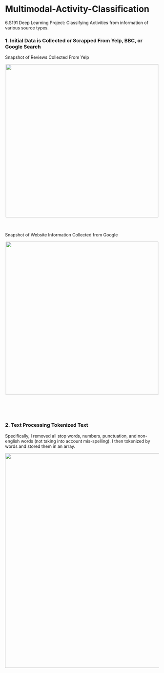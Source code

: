 # Multimodal-Activity-Classification
6.S191 Deep Learning Project: Classifying Activities from information of various source types. 


### 1. Initial Data is Collected or Scrapped From Yelp, BBC, or Google Search </br>
Snapshot of Reviews Collected From Yelp </br>
<p align="center">
  <img src="https://user-images.githubusercontent.com/85134229/151624020-8271d0a2-207d-43c2-a3f3-c3ee161646cc.png" | width=500/> </br>
</p>
</br>
</br>
Snapshot of Website Information Collected from Google </br>
<p align="center">
  <img src="https://user-images.githubusercontent.com/85134229/152094927-c22f7ffe-5143-4b88-a00c-231bccbb2a7e.png" | width=500/> </br>
</p>
</br>
</br>
</br>

### 2. Text Processing Tokenized Text </br>
Specifically, I removed all stop words, numbers, punctuation, and non-english words (not taking into account mis-spelling). I then tokenized by words and stored them in an array. </br>
<p align="center">
  <img src="https://user-images.githubusercontent.com/85134229/152095648-7fff8260-a334-45e9-a216-df888a4443c9.png" | width=700/> </br>
</p>
